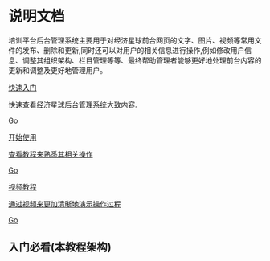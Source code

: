 <h1 class="no-toc">说明文档</h1>

<div class="alert is-helpful">

培训平台后台管理系统主要用于对经济星球前台网页的文字、图片、视频等常用文件的发布、删除和更新,同时还可以对用户的相关信息进行操作,例如修改用户信息、调整其组织架构、栏目管理等等、最终帮助管理者能够更好地处理前台内容的更新和调整及更好地管理用户。

</div>

<div class="card-container">
  <a href="guide/quickstart" target="_blank" class="docs-card"
    title="了解">
      <section>快速入门</section>
      <p>快速查看经济星球后台管理系统大致内容.</p>
      <p class="card-footer">Go</p>
  </a>

  <a href="tutorial" class="docs-card" title="使用">
      <section>开始使用</section>
      <p>查看教程来熟悉其相关操作</p>
      <p class="card-footer">Go</p>
  </a>

  <a href="guide/architecture" class="docs-card" title="进阶">
      <section>视频教程</section>
      <p>通过视频来更加清晰地演示操作过程</p>
      <p class="card-footer">Go</p>
  </a>
</div>

## 入门必看(本教程架构)

